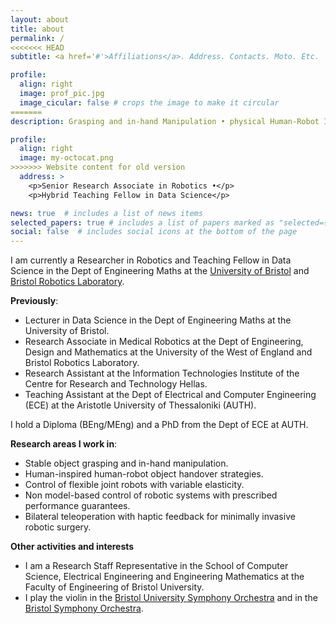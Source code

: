 ```yaml
---
layout: about
title: about
permalink: /
<<<<<<< HEAD
subtitle: <a href='#'>Affiliations</a>. Address. Contacts. Moto. Etc.

profile:
  align: right
  image: prof_pic.jpg
  image_cicular: false # crops the image to make it circular
=======
description: Grasping and in-hand Manipulation • physical Human-Robot Interaction • Control Engineering

profile:
  align: right
  image: my-octocat.png
>>>>>>> Website content for old version
  address: >
    <p>Senior Research Associate in Robotics •</p>
    <p>Hybrid Teaching Fellow in Data Science</p>

news: true  # includes a list of news items
selected_papers: true # includes a list of papers marked as "selected={true}"
social: false  # includes social icons at the bottom of the page
---
```


I am currently a Researcher in Robotics and Teaching Fellow in Data Science in the Dept of Engineering Maths at the [University of Bristol](https://research-information.bris.ac.uk/en/persons/efi-psomopoulou) and [Bristol Robotics Laboratory](https://www.bristolroboticslab.com/tactile-robotics). 

**Previously**:
* Lecturer in Data Science in the Dept of Engineering Maths at the University of Bristol.
* Research Associate in Medical Robotics at the Dept of Engineering, Design and Mathematics at the University of the West of England and Bristol Robotics Laboratory.
* Research Assistant at the Information Technologies Institute of the Centre for Research and Technology Hellas.
* Teaching Assistant at the Dept of Electrical and Computer Engineering (ECE) at the Aristotle University of Thessaloniki (AUTH).

I hold a Diploma (BEng/MEng) and a PhD from the Dept of ECE at AUTH.

**Research areas I work in**:

* Stable object grasping and in-hand manipulation.
* Human-inspired human-robot object handover strategies.
* Control of flexible joint robots with variable elasticity.
* Non model-based control of robotic systems with prescribed performance guarantees.
* Bilateral teleoperation with haptic feedback for minimally invasive robotic surgery.

**Other activities and interests**

* I am a Research Staff Representative in the School of Computer Science, Electrical Engineering and Engineering Mathematics at the Faculty of Engineering of Bristol University.
* I play the violin in the [Bristol University Symphony Orchestra](http://www.bristol.ac.uk/music/performance/calling-all-musicians/instrumental/#symphony) and in the [Bristol Symphony Orchestra](https://www.bristolsymphonyorchestra.com/).


